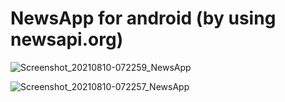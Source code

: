 # NewsApp for android (by using newsapi.org)

![Screenshot_20210810-072259_NewsApp](https://user-images.githubusercontent.com/70451674/128892536-a8a4273f-8230-4d8a-93d5-46adc9bf8321.jpg)

![Screenshot_20210810-072257_NewsApp](https://user-images.githubusercontent.com/70451674/128892530-afc2522d-e41a-4617-a106-e287306cb276.jpg)
